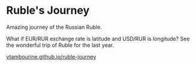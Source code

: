 # Ruble's Journey

Amazing journey of the Russian Ruble. 

What if EUR/RUR exchange rate is latitude and USD/RUR is longitude? See the wonderful trip of Ruble for the last year.

[vtambourine.github.io/ruble-journey](http://vtambourine.github.io/ruble-journey/)
